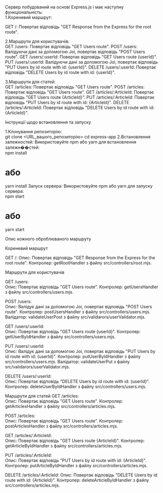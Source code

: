 Сервер побудований на основі Express.js і має наступну функціональність:  
   1.Кореневий маршрут:  

GET /: Повертає відповідь "GET Response from the Express for the root route".
   
   2.Маршрути для користувачів:  
GET /users: Повертає відповідь "GET Users route".
POST /users: Валідуючи дані за допомогою Joi, повертає відповідь "POST Users route".
GET /users/:userId: Повертає відповідь "GET Users route {userId}".
PUT /users/:userId: Валідуючи дані за допомогою Joi, повертає відповідь "PUT Users by id route with id: {userId}".
DELETE /users/:userId: Повертає відповідь "DELETE Users by id route with id: {userId}".
  
  3.Маршрути для статей:  
GET /articles: Повертає відповідь "GET Users route".
POST /articles: Повертає відповідь "GET Users route".
GET /articles/:ArticleId: Повертає відповідь "GET Users route {ArticleId}".
PUT /articles/:ArticleId: Повертає відповідь "PUT Users by id route with id: {ArticleId}".
DELETE /articles/:ArticleId: Повертає відповідь "DELETE Users by id route with id: {ArticleId}".

Інструкції щодо встановлення та запуску

1.Клонування репозиторію:  
git clone <URL_вашого_репозиторію>
cd express-app
2.Встановлення залежностей: Використовуйте npm або yarn для встановлення залежн��стей:  
npm install
# або
yarn install
Запуск сервера: Використовуйте npm або yarn для запуску сервера:  
npm start
# або
yarn start

Опис кожного оброблюваного маршруту

Кореневий маршрут

GET /:
Опис: Повертає відповідь "GET Response from the Express for the root route".
Контролер: getRootHandler з файлу src/controllers/root.mjs.

Маршрути для користувачів

GET /users:  
Опис: Повертає відповідь "GET Users route".
Контролер: getUsersHandler з файлу src/controllers/users.mjs.

POST /users:  
Опис: Валідує дані за допомогою Joi, повертає відповідь "POST Users route".
Контролер: postUsersHandler з файлу src/controllers/users.mjs.
Валідатор: validateUserPost з файлу src/validarors/userValidator.mjs.

GET /users/:userId:  
Опис: Повертає відповідь "GET Users route {userId}".
Контролер: getUserByIdHandler з файлу src/controllers/users.mjs.

PUT /users/:userId:  
Опис: Валідує дані за допомогою Joi, повертає відповідь "PUT Users by id route with id: {userId}".
Контролер: putUserByIdHandler з файлу src/controllers/users.mjs.
Валідатор: validateUserPut з файлу src/validarors/userValidator.mjs.

DELETE /users/:userId:  
Опис: Повертає відповідь "DELETE Users by id route with id: {userId}".
Контролер: deleteUserByIdHandler з файлу src/controllers/users.mjs.

Маршрути для статей
GET /articles:  
Опис: Повертає відповідь "GET Users route".
Контролер: getArticlesHandler з файлу src/controllers/articles.mjs.

POST /articles:  
Опис: Повертає відповідь "GET Users route".
Контролер: postArticlesHandler з файлу src/controllers/articles.mjs.

GET /articles/:ArticleId:  
Опис: Повертає відповідь "GET Users route {ArticleId}".
Контролер: getArticleByIdHandler з файлу src/controllers/articles.mjs.

PUT /articles/:ArticleId:  
Опис: Повертає відповідь "PUT Users by id route with id: {ArticleId}".
Контролер: putArticleByIdHandler з файлу src/controllers/articles.mjs.

DELETE /articles/:ArticleId:
Опис: Повертає відповідь "DELETE Users by id route with id: {ArticleId}".
Контролер: deleteArticleByIdHandler з файлу src/controllers/articles.mjs.